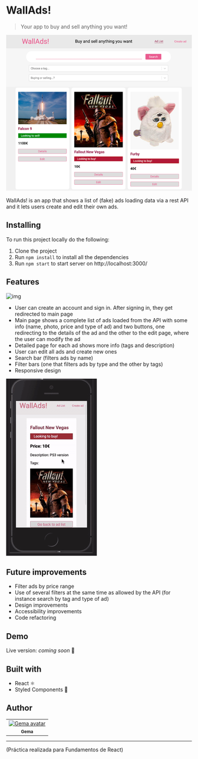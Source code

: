# WallAds!
> Your app to buy and sell anything you want! 

![img](https://github.com/gemasegarra/wallads/blob/master/public/img/walladspic.png)


WallAds! is an app that shows a list of (fake) ads loading data via a rest API and it lets users create and edit their own ads. 


## Installing

To run this project locally do the following:

1. Clone the project 
2. Run `npm install` to install all the dependencies
3. Run `npm start` to start server on http://localhost:3000/


## Features

![img](https://github.com/gemasegarra/wallads/blob/master/public/img/func.gif)

- User can create an account and sign in. After signing in, they get redirected to main page
- Main page shows a complete list of ads loaded from the API with some info (name, photo, price and type of ad) and two buttons, one redirecting to the details of the ad and the other to the edit page, where the user can modify the ad
- Detailed page for each ad shows more info (tags and description)
- User can edit all ads and create new ones
- Search bar (filters ads by name)
- Filter bars (one that filters ads by type and the other by tags)
- Responsive design

![img](https://github.com/gemasegarra/wallads/blob/master/public/img/mob.gif)


## Future improvements 

- Filter ads by price range
- Use of several filters at the same time as allowed by the API (for instance search by tag and type of ad) 
- Design improvements
- Accessibility improvements
- Code refactoring 

## Demo 

Live version: *coming soon* 🚀

## Built with 

- React ⚛️
- Styled Components 💅

## Author 

<table>
<tr>
<td align="center"><a href="https://github.com/gemasegarra"><img src="https://avatars2.githubusercontent.com/u/40056297?v=4" width="100px;" alt="Gema avatar"/><br/><sub><b>Gema</b></sub></a><br/><a href="https://github.com/gemasegarra"></a>
</table>

---

(Práctica realizada para Fundamentos de React)

